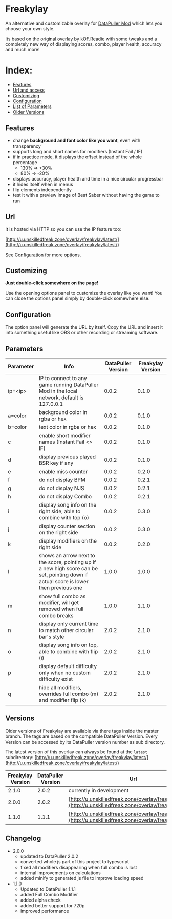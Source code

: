 # Freakylay
An alternative and customizable overlay for [DataPuller Mod](https://github.com/kOFReadie/DataPuller) which lets you choose your own style.

Its based on the [original overlay by kOF.Readie](https://github.com/kOFReadie/BSDP-Overlay) with some tweaks and a completely new way of displaying scores, combo, player health, accuracy and much more!

# Index:
- [Features](#Features)
- [Url and access](#Url)
- [Customizing](#Customizing)
- [Configuration](#Configuration)
- [List of Parameters](#Parameters)
- [Older Versions](#Versions)

## Features

- change **background and font color like you want**, even with transparency
- supports long and short names for modifiers (Instant Fail / IF)
- if in practice mode, it displays the offset instead of the whole percentage
    - 130% => +30%
    - 80% => -20%
- displays accuracy, player health and time in a nice circular progressbar
- it hides itself when in menus
- flip elements independently
- test it with a preview image of Beat Saber without having the game to run

## Url
It is hosted via HTTP so you can use the IP feature too:

[http://u.unskilledfreak.zone/overlay/freakylay/latest/](http://u.unskilledfreak.zone/overlay/freakylay/latest/)

See [Configuration](#Configuration) for more options. 

## Customizing

**Just double-click somewhere on the page!**

Use the opening options panel to customize the overlay like you want!
You can close the options panel simply by double-click somewhere else.

## Configuration

The option panel will generate the URL by itself. Copy the URL and insert it into something useful like OBS or other recording or streaming software.

## Parameters

|Parameter|Info|DataPuller Version|Freakylay Version|
|---|---|---|---|
|ip=\<ip\>|IP to connect to any game running DataPuller Mod in the local network, default is 127.0.0.1|0.0.2|0.1.0|
|a=color|background color in rgba or hex|0.0.2|0.1.0|
|b=color|text color in rgba or hex|0.0.2|0.1.0|
|c|enable short modifier names (Instant Fail <> IF)|0.0.2|0.1.0|
|d|display previous played BSR key if any|0.0.2|0.1.0|
|e|enable miss counter|0.0.2|0.2.0|
|f|do not display BPM|0.0.2|0.2.1|
|g|do not display NJS|0.0.2|0.2.1|
|h|do not display Combo|0.0.2|0.2.1|
|i|display song info on the right side, able to combine with top (o)|0.0.2|0.3.0|
|j|display counter section on the right side|0.0.2|0.3.0|
|k|display modifiers on the right side|0.0.2|0.2.0|
|l|shows an arrow next to the score, pointing up if a new high score can be set, pointing down if actual score is lower then previous one|1.0.0|1.0.0|
|m|show full combo as modifier, will get removed when full combo breaks|1.0.0|1.1.0|
|n|display only current time to match other circular bar's style|2.0.2|2.1.0|
|o|display song info on top, able to combine with flip (i)|2.0.2|2.1.0|
|p|display default difficulty only when no custom difficulty exist|2.0.2|2.1.0|
|q|hide all modifiers, overrides full combo (m) and modifier flip (k)|2.0.2|2.1.0|

## Versions
Older versions of Freakylay are available via there tags inside the master branch. The tags are based on the compatible DataPuller Version.
Every Version can be accessed by its DataPuller version number as sub directory.

The latest version of this overlay can always be found at the `latest` subdirectory:
[http://u.unskilledfreak.zone/overlay/freakylay/latest/](http://u.unskilledfreak.zone/overlay/freakylay/latest/)

|Freakylay Version|DataPuller Version|Url|
|---|---|---|
|2.1.0|2.0.2|currently in development|
|2.0.0|2.0.2|[http://u.unskilledfreak.zone/overlay/freakylay/2.0.0/](http://u.unskilledfreak.zone/overlay/freakylay/2.0.0/)|
|1.1.0|1.1.1|[http://u.unskilledfreak.zone/overlay/freakylay/1.1.0/](http://u.unskilledfreak.zone/overlay/freakylay/1.1.0/)|

## Changelog

- 2.0.0
  - updated to DataPuller 2.0.2
  - converted whole js part of this project to typescript
  - fixed all modifiers disappearing when full combo is lost
  - internal improvements on calculations
  - added minify to generated js file to improve loading speed 
- 1.1.0
  - Updated to DataPuller 1.1.1
  - added Full Combo Modifier
  - added alpha check
  - added better support for 720p
  - improved performance
